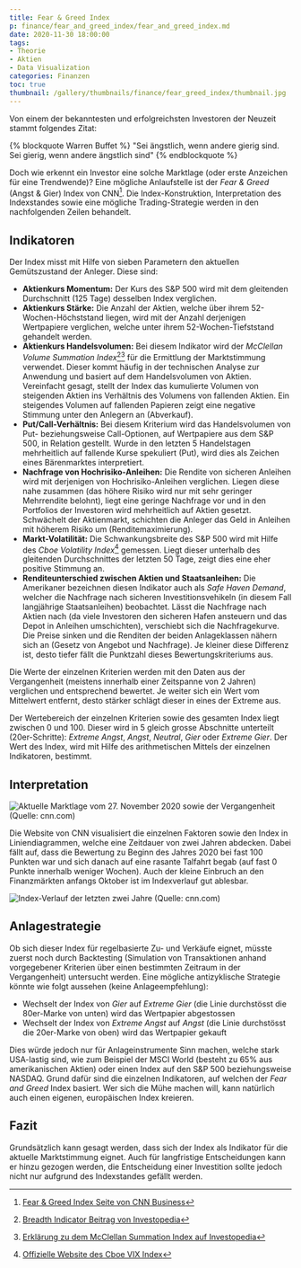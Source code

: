 ```yaml
---
title: Fear & Greed Index
p: finance/fear_and_greed_index/fear_and_greed_index.md
date: 2020-11-30 18:00:00
tags:
- Theorie
- Aktien
- Data Visualization
categories: Finanzen
toc: true
thumbnail: /gallery/thumbnails/finance/fear_greed_index/thumbnail.jpg
---
```


Von einem der bekanntesten und erfolgreichsten Investoren der Neuzeit stammt folgendes Zitat:

{% blockquote Warren Buffet %}
"Sei ängstlich, wenn andere gierig sind. Sei gierig, wenn andere ängstlich sind"
{% endblockquote %}

Doch wie erkennt ein Investor eine solche Marktlage (oder erste Anzeichen für eine Trendwende)? Eine mögliche Anlaufstelle ist der *Fear & Greed* (Angst & Gier) Index von CNN[^1]. Die Index-Konstruktion, Interpretation des Indexstandes sowie eine mögliche Trading-Strategie werden in den nachfolgenden Zeilen behandelt.

<!-- more -->

## Indikatoren

Der Index misst mit Hilfe von sieben Parametern den aktuellen Gemütszustand der Anleger. Diese sind:

* **Aktienkurs Momentum:** Der Kurs des S&P 500 wird mit dem gleitenden Durchschnitt (125 Tage) desselben Index verglichen.
* **Aktienkurs Stärke:** Die Anzahl der Aktien, welche über ihrem 52-Wochen-Höchststand liegen, wird mit der Anzahl derjenigen Wertpapiere verglichen, welche unter ihrem 52-Wochen-Tiefststand gehandelt werden.
* **Aktienkurs Handelsvolumen:** Bei diesem Indikator wird der *McClellan Volume Summation Index*[^2][^3] für die Ermittlung der Marktstimmung verwendet. Dieser kommt häufig in der technischen Analyse zur Anwendung und basiert auf dem Handelsvolumen von Aktien. Vereinfacht gesagt, stellt der Index das kumulierte Volumen von steigenden Aktien ins Verhältnis des Volumens von fallenden Aktien. Ein steigendes Volumen auf fallenden Papieren zeigt eine negative Stimmung unter den Anlegern an (Abverkauf).
* **Put/Call-Verhältnis:** Bei diesem Kriterium wird das Handelsvolumen von Put- beziehungsweise Call-Optionen, auf Wertpapiere aus dem S&P 500, in Relation gestellt. Wurde in den letzten 5 Handelstagen mehrheitlich auf fallende Kurse spekuliert (Put), wird dies als Zeichen eines Bärenmarktes interpretiert.
* **Nachfrage von Hochrisiko-Anleihen:** Die Rendite von sicheren Anleihen wird mit derjenigen von Hochrisiko-Anleihen verglichen. Liegen diese nahe zusammen (das höhere Risiko wird nur mit sehr geringer Mehrrendite belohnt), liegt eine geringe Nachfrage vor und in den Portfolios der Investoren wird mehrheitlich auf Aktien gesetzt. Schwächelt der Aktienmarkt, schichten die Anleger das Geld in Anleihen mit höherem Risiko um (Renditemaximierung).
* **Markt-Volatilität:** Die Schwankungsbreite des S&P 500 wird mit Hilfe des *Cboe Volatility Index*[^4] gemessen. Liegt dieser unterhalb des gleitenden Durchschnittes der letzten 50 Tage, zeigt dies eine eher positive Stimmung an.
* **Renditeunterschied zwischen Aktien und Staatsanleihen:** Die Amerikaner bezeichnen diesen Indikator auch als *Safe Haven Demand*, welcher die Nachfrage nach sicheren Investitionsvehikeln (in diesem Fall langjährige Staatsanleihen) beobachtet. Lässt die Nachfrage nach Aktien nach (da viele Investoren den sicheren Hafen ansteuern und das Depot in Anleihen umschichten), verschiebt sich die Nachfragekurve. Die Preise sinken und die Renditen der beiden Anlageklassen nähern sich an (Gesetz von Angebot und Nachfrage). Je kleiner diese Differenz ist, desto tiefer fällt die Punktzahl dieses Bewertungskriteriums aus.

Die Werte der einzelnen Kriterien werden mit den Daten aus der Vergangenheit (meistens innerhalb einer Zeitspanne von 2 Jahren) verglichen und entsprechend bewertet. Je weiter sich ein Wert vom Mittelwert entfernt, desto stärker schlägt dieser in eines der Extreme aus.

Der Wertebereich der einzelnen Kriterien sowie des gesamten Index liegt zwischen 0 und 100. Dieser wird in 5 gleich grosse Abschnitte unterteilt (20er-Schritte): *Extreme Angst*, *Angst*, *Neutral*, *Gier* oder *Extreme Gier*. Der Wert des Index, wird mit Hilfe des arithmetischen Mittels der einzelnen Indikatoren, bestimmt.

## Interpretation

![Aktuelle Marktlage vom 27. November 2020 sowie der Vergangenheit (Quelle: cnn.com)](fear_greed_tacho.png)

Die Website von CNN visualisiert die einzelnen Faktoren sowie den Index in Liniendiagrammen, welche eine Zeitdauer von zwei Jahren abdecken. Dabei fällt auf, dass die Bewertung zu Beginn des Jahres 2020 bei fast 100 Punkten war und sich danach auf eine rasante Talfahrt begab (auf fast 0 Punkte innerhalb weniger Wochen). Auch der kleine Einbruch an den Finanzmärkten anfangs Oktober ist im Indexverlauf gut ablesbar.

![Index-Verlauf der letzten zwei Jahre (Quelle: cnn.com)](fear_greed_chart.png)

## Anlagestrategie

Ob sich dieser Index für regelbasierte Zu- und Verkäufe eignet, müsste zuerst noch durch Backtesting (Simulation von Transaktionen anhand vorgegebener Kriterien über einen bestimmten Zeitraum in der Vergangenheit) untersucht werden. Eine mögliche antizyklische Strategie könnte wie folgt aussehen (keine Anlageempfehlung):
* Wechselt der Index von *Gier* auf *Extreme Gier* (die Linie durchstösst die 80er-Marke von unten) wird das Wertpapier abgestossen
* Wechselt der Index von *Extreme Angst* auf *Angst* (die Linie durchstösst die 20er-Marke von oben) wird das Wertpapier gekauft

Dies würde jedoch nur für Anlageinstrumente Sinn machen, welche stark USA-lastig sind, wie zum Beispiel der MSCI World (besteht zu 65% aus amerikanischen Aktien) oder einen Index auf den S&P 500 beziehungsweise NASDAQ. Grund dafür sind die einzelnen Indikatoren, auf welchen der *Fear and Greed* Index basiert. Wer sich die Mühe machen will, kann natürlich auch einen eigenen, europäischen Index kreieren.

## Fazit

Grundsätzlich kann gesagt werden, dass sich der Index als Indikator für die aktuelle Marktstimmung eignet. Auch für langfristige Entscheidungen kann er hinzu gezogen werden, die Entscheidung einer Investition sollte jedoch nicht nur aufgrund des Indexstandes gefällt werden.

[^1]: [Fear & Greed Index Seite von CNN Business](https://money.cnn.com/data/fear-and-greed/)
[^2]: [Breadth Indicator Beitrag von Investopedia](https://www.investopedia.com/terms/b/breadthindicator.asp)
[^3]: [Erklärung zu dem McClellan Summation Index auf Investopedia](https://www.investopedia.com/terms/m/mcclellansummation.asp)
[^4]: [Offizielle Website des Cboe VIX Index](https://markets.cboe.com/tradable_products/vix)
